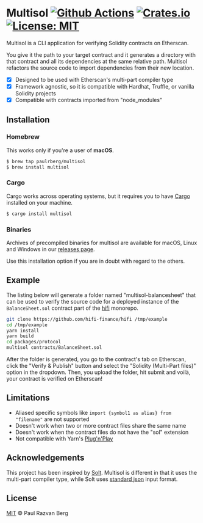 # Multisol [![Github Actions][gha-badge]][gha] [![Crates.io][crates-badge]][crates] [![License: MIT][license-badge]][license]

[gha]: https://github.com/paulrberg/multisol/actions
[gha-badge]: https://github.com/paulrberg/multisol/actions/workflows/ci.yml/badge.svg
[crates]: https://crates.io/crates/multisol
[crates-badge]: https://img.shields.io/crates/v/multisol.svg
[license]: https://opensource.org/licenses/MIT
[license-badge]: https://img.shields.io/badge/License-MIT-blue.svg

Multisol is a CLI application for verifying Solidity contracts on Etherscan.

You give it the path to your target contract and it generates a directory with that contract and all its
dependencies at the same relative path. Multisol refactors the source code to import dependencies from their new location.

- [x] Designed to be used with Etherscan's multi-part compiler type
- [x] Framework agnostic, so it is compatible with Hardhat, Truffle, or vanilla Solidity projects
- [x] Compatible with contracts imported from "node_modules"

## Installation

### Homebrew

This works only if you're a user of **macOS**.

```sh
$ brew tap paulrberg/multisol
$ brew install multisol
```

### Cargo

Cargo works across operating systems, but it requires you to have [Cargo](https://doc.rust-lang.org/cargo/getting-started/installation.html) installed on your machine.

```sh
$ cargo install multisol
```

### Binaries

Archives of precompiled binaries for multisol are available for macOS, Linux and Windows in our [releases
page](https://github.com/paulrberg/multisol/releases).

Use this installation option if you are in doubt with regard to the others.

## Example

The listing below will generate a folder named "multisol-balancesheet" that can be used to verify the source code for
a deployed instance of the `BalanceSheet.sol` contract part of the [hifi](https://github.com/hifi-finance/hifi) monorepo.

```sh
git clone https://github.com/hifi-finance/hifi /tmp/example
cd /tmp/example
yarn install
yarn build
cd packages/protocol
multisol contracts/BalanceSheet.sol
```

After the folder is generated, you go to the contract's tab on Etherscan, click the "Verify & Publish" button and select
the "Solidity (Multi-Part files)" option in the dropdown. Then, you upload the folder, hit submit and voilà, your
contract is verified on Etherscan!

## Limitations

- Aliased specific symbols like `import {symbol1 as alias} from "filename"` are not supported
- Doesn't work when two or more contract files share the same name
- Doesn't work when the contract files do not have the "sol" extension
- Not compatible with Yarn's [Plug'n'Play](https://yarnpkg.com/features/pnp)

## Acknowledgements

This project has been inspired by [Solt](https://github.com/hjubb/solt). Multisol is different in that it uses the multi-part compiler type, while Solt uses [standard json][using-the-compiler] input format.

## License

[MIT](./LICENSE.md) © Paul Razvan Berg

<!-- Links -->

[using-the-compiler]: https://docs.soliditylang.org/en/v0.8.15/using-the-compiler.html
